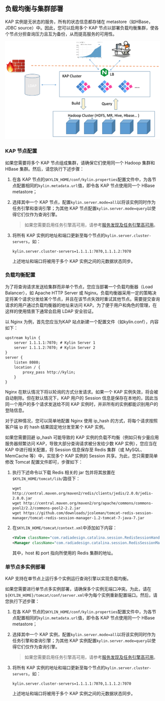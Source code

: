 ## 负载均衡与集群部署
KAP 实例是无状态的服务，所有的状态信息都存储在 metastore（如HBase，JDBC source）中。因此，您可以启用多个 KAP 节点以部署负载均衡集群，使各个节点分担查询压力且互为备份，从而提高服务的可用性。

![](advancing_installation_images/advancing_installation_cluster.png)

### KAP 节点配置

如果您需要将多个 KAP 节点组成集群，请确保它们使用同一个 Hadoop 集群和 HBase 集群。然后，请您执行下述步骤：

1. 在各 KAP 节点的`$KYLIN_HOME/conf/kylin.properties`配置文件中，为各节点配置相同的`kylin.metadata.url`值，即令各 KAP 节点使用同一个 HBase metastore；

2. 选择其中一个 KAP 节点，配置`kylin.server.mode=all`以将该实例同时作为任务引擎和查询引擎；为其他 KAP 节点配置`kylin.server.mode=query`以使得它们仅作为查询引擎。

   > 如果您需要启用任务引擎高可用，请参考[服务发现及任务引擎高可用](advancing_installation_ha.cn.md)。

3. 将所有 KAP 实例的地址和端口更新至每个节点的`kylin.server.cluster-servers`，如：

   ```shell
   kylin.server.cluster-servers=1.1.1.1:7070,1.1.1.2:7070
   ```

   上述地址和端口将被用于多个 KAP 实例之间的元数据状态同步。

### 负载均衡配置

为了将查询请求发送给集群而非单个节点，您应当部署一个负载均衡器（Load Balancer），如 Apache HTTP Server 或 Nginx。负载均衡器采用一定的策略决定将某个请求分发给某个节点，并且在该节点失效时重试其他节点。需要提交查询请求的用户通过负载均衡器的地址来访问 KAP。为了便于用户和角色的管理，在这样的使用情景下通常会启用 LDAP 安全验证。

以 Nginx 为例，首先您应当为KAP 站点新建一个配置文件（如kylin.conf），内容如下：

```shell
upstream kylin {
    server 1.1.1.1:7070; # Kylin Server 1
    server 1.1.1.2:7070; # Kylin Server 2
}
server {
    listen 8080;
    location / {
        proxy_pass http://kylin;
    }
}
```
Nginx 在默认情况下将以轮询的方式分发请求。如果一个 KAP 实例失效，将会被自动剔除。但在默认情况下，KAP 用户的 Session 信息是保存在本地的，因此当同一个用户的多个请求发送给不同 KAP 实例时，并非所有的实例都能识别用户的登陆信息。

对于这种情况，您可以简单地配置 Nginx 使用 ip_hash 的方式，将每个请求按照客户端 ip 的 hash 结果固定地分发至某个 KAP 实例。

如果您需要回避 ip_hash 可能导致的 KAP 实例的负载不均衡（例如只有少量应用服务器频繁访问 KAP，导致大部分查询请求被分发给少数 KAP 实例），您应当在 KAP 中进行相关配置，将 Session 信息保存至 Redis 集群（或 MySQL、MemCache 等）中，实现多个 KAP 实例的 Session 共享。为此，您只需要简单修改 Tomcat 配置文件即可，步骤如下：

1. 执行下述命令以下载 Redis 相关的 jar 包并将其放置在`$KYLIN_HOME/tomcat/lib/`路径下：

   ```shell
   wget http://central.maven.org/maven2/redis/clients/jedis/2.0.0/jedis-2.0.0.jar
   wget http://central.maven.org/maven2/org/apache/commons/commons-pool2/2.2/commons-pool2-2.2.jar
   wget https://github.com/downloads/jcoleman/tomcat-redis-session-manager/tomcat-redis-session-manager-1.2-tomcat-7-java-7.jar
   ```


2. 在`$KYLIN_HOME/tomcat/context.xml`中添加如下内容：

   ```xml
   <Valve className="com.radiadesign.catalina.session.RedisSessionHandlerValve" />
   <Manager className="com.radiadesign.catalina.session.RedisSessionManager" host="localhost" port="6379" database="0" maxInactiveInterval="60"/>
   ```

   其中，host 和 port 指向所使用的 Redis 集群的地址。

### 单节点多实例部署

KAP 支持在单节点上运行多个实例运行查询引擎以实现负载均衡。

如果您需要进行单节点多实例部署，请确保多个实例无端口冲突。为此，请在`${KYLIN_HOME}/tomcat/conf/server.xml`中为每个实例重新配置端口。然后，请您执行下述步骤：

1. 在各 KAP 节点的`$KYLIN_HOME/conf/kylin.properties`配置文件中，为各节点配置相同的`kylin.metadata.url`值，即令各 KAP 节点使用同一个 HBase metastore；

2. 选择其中一个 KAP 实例，配置`kylin.server.mode=all`以将该实例同时作为任务引擎和查询引擎；为其他 KAP 实例配置`kylin.server.mode=query`以使得它们仅作为查询引擎。

   > 如果您需要启用任务引擎高可用，请参考[服务发现及任务引擎高可用](advancing_installation_ha.cn.md)。

3. 将所有 KAP 实例的地址和端口更新至每个节点的`kylin.server.cluster-servers`，如：

   ```shell
   kylin.server.cluster-servers=1.1.1.1:7070,1.1.1.2:7070
   ```

   上述地址和端口将被用于多个 KAP 实例之间的元数据状态同步。